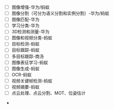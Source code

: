 -   [ ] 图像增强-华为/蚂蚁
-   [ ] 图像分割（可分为语义分割和实例分割）-华为/蚂蚁
-   [ ] 图像匹配-华为
-   [ ] 学习分类-华为
-   [ ] 3D检测和测量-华为
-   [ ] 图像和视频分类-蚂蚁
-   [ ] 目标检测-蚂蚁
-   [ ] 目标跟踪-蚂蚁
-   [ ] 多目标跟踪-商汤
-   [ ] 图像表征学习-蚂蚁
-   [ ] 图像生成-蚂蚁
-   [ ] OCR-蚂蚁
-   [ ] 视频关键帧检测-蚂蚁
-   [ ] 视频摘要-蚂蚁
-   [ ] 点云处理、点云分割、MOT、位姿估计
-  
